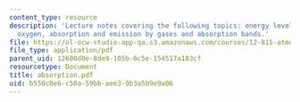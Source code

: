 ```yaml
---
content_type: resource
description: 'Lecture notes covering the following topics: energy level diagram for
  oxygen, absorption and emission by gases and absorption bands.'
file: https://ol-ocw-studio-app-qa.s3.amazonaws.com/courses/12-815-atmospheric-radiation-fall-2006/b550c0e6c50a59bbaee39b3a5b9e9a06_absorption.pdf
file_type: application/pdf
parent_uid: 12600d0e-8de9-105b-6c5e-154517a183cf
resourcetype: Document
title: absorption.pdf
uid: b550c0e6-c50a-59bb-aee3-9b3a5b9e9a06
---
```

